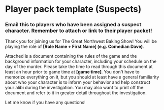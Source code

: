 # Player pack template (Suspects)
### Email this to players who have been assigned a suspect character. Remember to attach or link to their player packet!

Thank you for joining us for The Great Northwest Baking Show!  You will be playing the role of **[Role Name + First Name] (e.g. Comedian Dave)**.
 
Attached is a document containing the rules of the game and the background information for your character, including your schedule on the day of the murder.  Please take the time to read through this document at least an hour prior to game time at **[game time]**.  You don't have to memorize everything on it, but you should at least have a general familiarity about who your character is to inform your behavior and help construct your alibi during the investigation.  You may also want to print off the document and refer to it in greater detail throughout the investigation.
 
Let me know if you have any questions!
